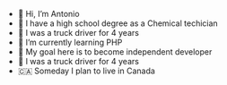 - 👋 Hi, I’m Antonio
- 🔬 I have a high school degree as a Chemical techician
- 🚛 I was a truck driver for 4 years
- 🌱 I’m currently learning PHP
- 🏺 My goal here is to become independent developer
- 🚛 I was a truck driver for 4 years
- 🇨🇦 Someday I plan to live in Canada 

<!---
antoniohoff/antoniohoff is a ✨ special ✨ repository because its `README.md` (this file) appears on your GitHub profile.
You can click the Preview link to take a look at your changes.
--->
